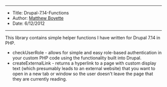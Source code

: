 *******************************************************************

* Title:  Drupal-7.14-Functions
* Author: [Matthew Boyette](mailto:Dyndrilliac@gmail.com)
* Date:   6/12/2012

*******************************************************************

This library contains simple helper functions I have written for Drupal 7.14 in PHP.

* checkUserRole - allows for simple and easy role-based authentication in your custom PHP code using the functionality built into Drupal.
* createExternalLink - returns a hyperlink to a page with custom display text (which presumably leads to an external website) that you want to open in a new tab or window so the user doesn't leave the page that they are currently reading.